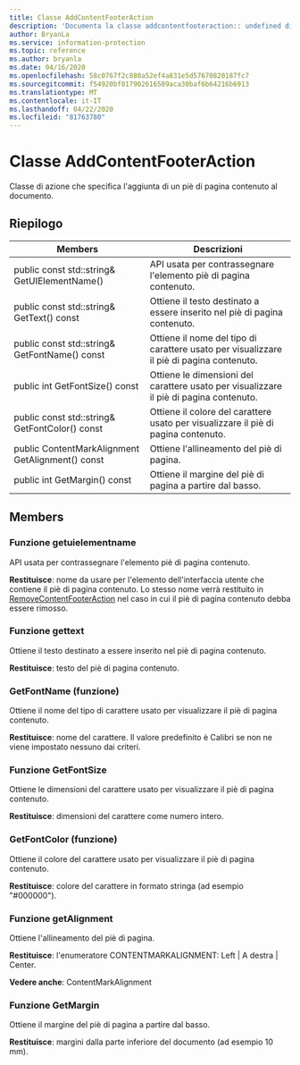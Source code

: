 ```yaml
---
title: Classe AddContentFooterAction
description: 'Documenta la classe addcontentfooteraction:: undefined di Microsoft Information Protection (MIP) SDK.'
author: BryanLa
ms.service: information-protection
ms.topic: reference
ms.author: bryanla
ms.date: 04/16/2020
ms.openlocfilehash: 58c0767f2c880a52ef4a831e5d57670820187fc7
ms.sourcegitcommit: f54920bf017902616589aca30baf6b64216b6913
ms.translationtype: MT
ms.contentlocale: it-IT
ms.lasthandoff: 04/22/2020
ms.locfileid: "81763780"
---
```

# <a name="class-addcontentfooteraction"></a>Classe AddContentFooterAction 
Classe di azione che specifica l'aggiunta di un piè di pagina contenuto al documento.
  
## <a name="summary"></a>Riepilogo
 Members                        | Descrizioni                                
--------------------------------|---------------------------------------------
public const std::string& GetUIElementName()  |  API usata per contrassegnare l'elemento piè di pagina contenuto.
public const std::string& GetText() const  |  Ottiene il testo destinato a essere inserito nel piè di pagina contenuto.
public const std::string& GetFontName() const  |  Ottiene il nome del tipo di carattere usato per visualizzare il piè di pagina contenuto.
public int GetFontSize() const  |  Ottiene le dimensioni del carattere usato per visualizzare il piè di pagina contenuto.
public const std::string& GetFontColor() const  |  Ottiene il colore del carattere usato per visualizzare il piè di pagina contenuto.
public ContentMarkAlignment GetAlignment() const  |  Ottiene l'allineamento del piè di pagina.
public int GetMargin() const  |  Ottiene il margine del piè di pagina a partire dal basso.
  
## <a name="members"></a>Members
  
### <a name="getuielementname-function"></a>Funzione getuielementname
API usata per contrassegnare l'elemento piè di pagina contenuto.

  
**Restituisce**: nome da usare per l'elemento dell'interfaccia utente che contiene il piè di pagina contenuto. Lo stesso nome verrà restituito in [RemoveContentFooterAction](class_mip_removecontentfooteraction.md) nel caso in cui il piè di pagina contenuto debba essere rimosso.
  
### <a name="gettext-function"></a>Funzione gettext
Ottiene il testo destinato a essere inserito nel piè di pagina contenuto.

  
**Restituisce**: testo del piè di pagina contenuto.
  
### <a name="getfontname-function"></a>GetFontName (funzione)
Ottiene il nome del tipo di carattere usato per visualizzare il piè di pagina contenuto.

  
**Restituisce**: nome del carattere. Il valore predefinito è Calibri se non ne viene impostato nessuno dai criteri.
  
### <a name="getfontsize-function"></a>Funzione GetFontSize
Ottiene le dimensioni del carattere usato per visualizzare il piè di pagina contenuto.

  
**Restituisce**: dimensioni del carattere come numero intero.
  
### <a name="getfontcolor-function"></a>GetFontColor (funzione)
Ottiene il colore del carattere usato per visualizzare il piè di pagina contenuto.

  
**Restituisce**: colore del carattere in formato stringa (ad esempio "#000000").
  
### <a name="getalignment-function"></a>Funzione getAlignment
Ottiene l'allineamento del piè di pagina.

  
**Restituisce**: l'enumeratore CONTENTMARKALIGNMENT: Left | A destra | Center. 
  
**Vedere anche**: ContentMarkAlignment
  
### <a name="getmargin-function"></a>Funzione GetMargin
Ottiene il margine del piè di pagina a partire dal basso.

  
**Restituisce**: margini dalla parte inferiore del documento (ad esempio 10 mm).